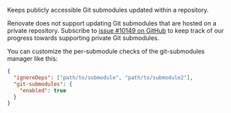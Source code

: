 Keeps publicly accessible Git submodules updated within a repository.

Renovate does not support updating Git submodules that are hosted on a private repository.
Subscribe to [issue #10149 on GitHub](https://github.com/renovatebot/renovate/issues/10149) to keep track of our progress towards supporting private Git submodules.

You can customize the per-submodule checks of the git-submodules manager like this:

```json
{
  "ignoreDeps": ["path/to/submodule", "path/to/submodule2"],
  "git-submodules": {
    "enabled": true
  }
}
```
